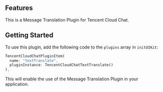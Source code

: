 ## Features

This is a Message Translation Plugin for Tencent Cloud Chat.

## Getting Started

To use this plugin, add the following code to the `plugins` array in `initUIKit`:

```dart
TencentCloudChatPluginItem(
  name: "textTranslate",
  pluginInstance: TencentCloudChatTextTranslate()
),
```
This will enable the use of the Message Translation Plugin in your application.
